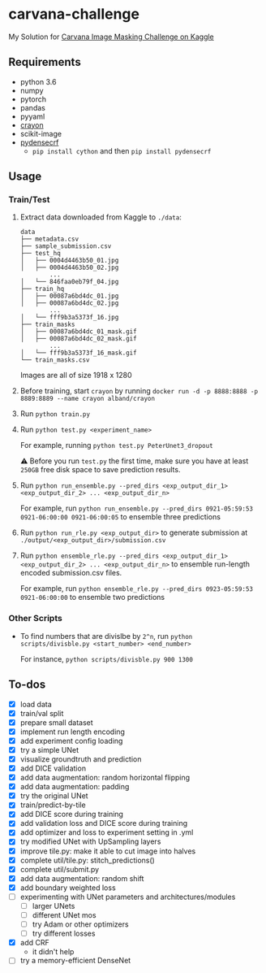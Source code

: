 # carvana-challenge
My Solution for [Carvana Image Masking Challenge on Kaggle](https://www.kaggle.com/c/carvana-image-masking-challenge)

## Requirements
* python 3.6
* numpy
* pytorch
* pandas
* pyyaml
* [crayon](https://github.com/torrvision/crayon)
* scikit-image
* [pydensecrf](https://github.com/lucasb-eyer/pydensecrf)
    * `pip install cython` and then `pip install pydensecrf`


## Usage

### Train/Test
1. Extract data downloaded from Kaggle to `./data`:

   ```
   data
   ├── metadata.csv
   ├── sample_submission.csv
   ├── test_hq
   │   ├── 0004d4463b50_01.jpg
   │   ├── 0004d4463b50_02.jpg
           ...
   │   └── 846faa0eb79f_04.jpg
   ├── train_hq
   │   ├── 00087a6bd4dc_01.jpg
   │   ├── 00087a6bd4dc_02.jpg
           ...
   │   └── fff9b3a5373f_16.jpg
   ├── train_masks
   │   ├── 00087a6bd4dc_01_mask.gif
   │   ├── 00087a6bd4dc_02_mask.gif
           ...
   │   └── fff9b3a5373f_16_mask.gif
   └── train_masks.csv
   ```

   Images are all of size 1918 x 1280    

2. Before training, start `crayon` by running `docker run -d -p 8888:8888 -p 8889:8889 --name crayon alband/crayon`

3. Run `python train.py`

4. Run `python test.py <experiment_name>`

   For example, running `python test.py PeterUnet3_dropout`

   :warning: Before you run `test.py` the first time, make sure you have at least `250GB` free disk space to save prediction results.

5. Run `python run_ensemble.py --pred_dirs <exp_output_dir_1> <exp_output_dir_2> ... <exp_output_dir_n>`

   For example, run `python run_ensemble.py --pred_dirs 0921-05:59:53 0921-06:00:00 0921-06:00:05` to ensemble three predictions

6. Run `python run_rle.py <exp_output_dir>` to generate submission at `./output/<exp_output_dir>/submission.csv`

7. Run `python ensemble_rle.py --pred_dirs <exp_output_dir_1> <exp_output_dir_2> ... <exp_output_dir_n>` to ensemble run-length encoded submission.csv files.

   For example, run `python ensemble_rle.py --pred_dirs 0923-05:59:53 0921-06:00:00` to ensemble two predictions

### Other Scripts

* To find numbers that are divislbe by `2^n`, run `python scripts/divisble.py <start_number> <end_number>`

   For instance, `python scripts/divisble.py 900 1300`

## To-dos

- [x] load data
- [x] train/val split
- [x] prepare small dataset
- [x] implement run length encoding
- [x] add experiment config loading
- [x] try a simple UNet
- [x] visualize groundtruth and prediction
- [x] add DICE validation
- [x] add data augmentation: random horizontal flipping
- [x] add data augmentation: padding
- [x] try the original UNet
- [x] train/predict-by-tile
- [x] add DICE score during training
- [x] add validation loss and DICE score during training
- [x] add optimizer and loss to experiment setting in .yml
- [x] try modified UNet with UpSampling layers
- [x] improve tile.py: make it able to cut image into halves
- [x] complete util/tile.py: stitch_predictions()
- [x] complete util/submit.py
- [x] add data augmentation: random shift
- [x] add boundary weighted loss
- [ ] experimenting with UNet parameters and architectures/modules
    - [ ] larger UNets
    - [ ] different UNet mos
    - [ ] try Adam or other optimizers
    - [ ] try different losses
- [x] add CRF
    - it didn't help
- [ ] try a memory-efficient DenseNet
